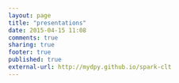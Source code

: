 ```yaml
---
layout: page
title: "presentations"
date: 2015-04-15 11:08
comments: true
sharing: true
footer: true
published: true
external-url: http://mydpy.github.io/spark-clt
---
```

